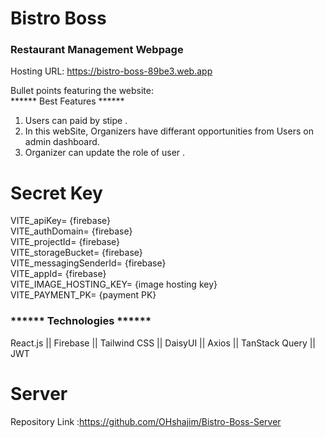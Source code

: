 # Bistro Boss 
<h3>Restaurant Management Webpage</h3> 

Hosting URL: https://bistro-boss-89be3.web.app 

Bullet points featuring the website: </br>
****** Best Features ******
1. Users can paid by stipe .
2. In this webSite, Organizers have differant opportunities from Users on admin dashboard.
3. Organizer can update the role of user .

# Secret Key
 VITE_apiKey= {firebase} <br/>
 VITE_authDomain= {firebase} <br/>
 VITE_projectId= {firebase} <br/>
 VITE_storageBucket= {firebase} <br/>
 VITE_messagingSenderId= {firebase} <br/>
 VITE_appId= {firebase} <br/>
 VITE_IMAGE_HOSTING_KEY= {image hosting key} <br/>
 VITE_PAYMENT_PK= {payment PK} <br/>


<h3>****** Technologies ******</h3>
React.js || Firebase || Tailwind CSS || DaisyUI || Axios || TanStack Query || JWT

# Server 
Repository Link :https://github.com/OHshajim/Bistro-Boss-Server
